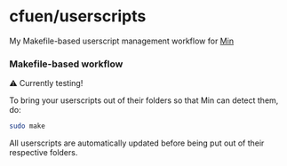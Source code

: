 # cfuen/userscripts
My Makefile-based userscript management workflow for [Min](https://github.com/minbrowser/min)

### Makefile-based workflow

⚠️ Currently testing!

To bring your userscripts out of their folders so that Min can detect them, do:
```bash
sudo make 
```
All userscripts are automatically updated before being put out of their respective folders.

<!--There's a setup step you must do before sudo make spill'ing

**Option A: Become the repo owner**

*This may have security implications, so refer to your security person first.*
```bash
sudo chown -R <username>:<username> /home/<user>/.config/min/userscripts
# example: sudo chown -R cfuen:cfuen /home/cfuen/.config/min/userscripts
```

**Option B: Trust the git repo**
```bash
git config --global --add safe.directory /home/<user>/.config/min/userscripts
# example: git config --global --add safe.directory /home/cfuen/.config/Min/userscripts
```

Otherwise, you will get this error:
```bash
fatal: unsafe repository ('/home/<user>/.config/Min/userscripts' is owned by someone else)
```
-->
